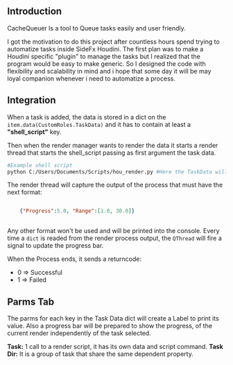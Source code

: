## Introduction

CacheQueuer Is a tool to Queue tasks easily and user friendly.

I got the motivation to do this project after countless hours spend trying to automatize tasks inside SideFx Houdini. The first plan was to make a Houdini specific "plugin" to manage the tasks but I realized that the program would be easy to make generic. So I designed the code with flexibility and scalability in mind and i hope that some day it will be may loyal companion whenever i need to automatize a process.




## Integration

When a task is added, the data is stored in a dict on the `item.data(CustomRoles.TaskData)` and it has to contain at least a **"shell_script"** key.

Then when the render manager wants to render the data it starts a render thread that starts the shell_script passing as first argument the task data.

```bash
#Example shell script
python C:/Users/Documents/Scripts/hou_render.py #Here the TaskData will be inserted as a string
```

The render thread will capture the output of the process that must have the next format:
```json

	{"Progress":5.0, "Range":[1.0, 30.0]}
	
```

Any other format won't be used and will be printed into the console.
Every time a `dict` is readed from the render process output, the `QThread` will fire a signal to update the progress bar.

When the Process ends, it sends a returncode:
- 0 ⇒ Successful
- 1 ⇒ Failed 

## Parms Tab 
The parms for each key in the Task Data dict will create a Label to print its value.
Also a progress bar will be prepared to show the progress, of the current render independently of the task selected.


**Task:** 1 call to a render script, it has its own data and script command.
**Task Dir:** It is a group of task that share the same dependent property.


